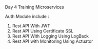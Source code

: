 Day 4 Training Microservices

Auth Module include : 
1. Rest API With JWT
2. Rest API Using Certificate SSL
3. Rest API With Logging Using LogBack
4. Rest API with Monitoring Using Actuator
